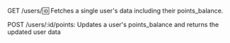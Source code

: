 
GET /users/:id: Fetches a single user's data including their points_balance.

POST /users/:id/points: Updates a user's points_balance and returns the updated user data
